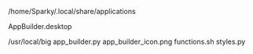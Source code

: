 /home/Sparky/.local/share/applications

  AppBuilder.desktop

/usr/local/big
  app_builder.py
  app_builder_icon.png
  functions.sh
  styles.py


